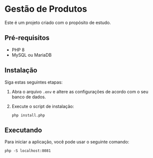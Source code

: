 # Gestão de Produtos

Este é um projeto criado com o propósito de estudo.

## Pré-requisitos

- PHP 8
- MySQL ou MariaDB

## Instalação

Siga estas seguintes etapas:

1. Abra o arquivo `.env` e altere as configurações de acordo com o seu banco de dados.

2. Execute o script de instalação:

   ```shell
   php install.php
   ```

## Executando

Para iniciar a aplicação, você pode usar o seguinte comando:

   ```shell
   php -S localhost:8081
   ```